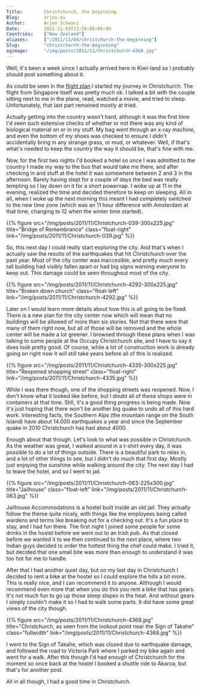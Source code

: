 ```yaml
---
Title:        Christchurch, the beginning
Blog:         arjen.eu  
Author:       Arjen Schwarz  
Date:         2011-11-03T23:59:05+00:00
Countries:    ["New Zealand"]
aliases:      ["/2011/11/04/christchurch-the-beginning"]
Slug:         "christchurch-the-beginning"
ogimage:      "/img/posts/2011/11/Christchurch-4368.jpg"
---
```


Well, it's been a week since I actually arrived here in Kiwi-land so I probably should post something about it.

As could be seen in the [flight plan][1] I started my journey in Christchurch. The flight from Singapore itself was pretty much ok. I talked a bit with the couple sitting next to me in the plane, read, watched a movie, and tried to sleep. Unfortunately, that last part remained mostly at tried.

Actually getting into the country wasn't hard, although it was the first time I'd seen such extensive checks of whether or not there was any kind of biological material on or in my stuff. My bag went through an x-ray machine, and even the bottom of my shoes was checked to ensure I didn't accidentally bring in any strange grass, or mud, or whatever. Well, if that's what's needed to keep the country the way it should be, that's fine with me.

Now, for the first two nights I'd booked a hotel so once I was admitted to the country I made my way to the bus that would take me there, and after checking in and stuff at the hotel it was somewhere between 2 and 3 in the afternoon. Barely having slept for a couple of days the bed was really tempting so I lay down on it for a short powernap. I woke up at 11 in the evening, realized the time and decided therefore to keep on sleeping. All in all, when I woke up the next morning this meant I had completely switched to the new time zone (which was an 11 hour difference with Amsterdam at that time, changing to 12 when the winter time started).

{{% figure src="/img/posts/2011/11/Christchurch-039-300x225.jpg" title="Bridge of Remembrance" class="float-right" link="/img/posts/2011/11/Christchurch-039.jpg" %}}

So, this next day I could really start exploring the city. And that's when I actually saw the results of the earthquakes that hit Christchurch over the past year. Most of the city center was inaccesible, and pretty much every tall building had visibly fallen apart or had big signs warning everyone to keep out. This damage could be seen throughout most of the city.

{{% figure src="/img/posts/2011/11/Christchurch-4292-300x225.jpg" title="Broken down church" class="float-left" link="/img/posts/2011/11/Christchurch-4292.jpg" %}}

Later on I would learn more details about how this is all going to be fixed. There is a new plan for the city center now which will mean that no buildings will be allowed of more than six stories. Not that there were that many of them right now, but all of those will be removed and the whole center will be made a lot greener. I browsed through these plans when I was talking to some people at the Occupy Christchurch site, and I have to say it does look pretty good. Of course, while a lot of construction work is already going on right now it will still take years before all of this is realized.

{{% figure src="/img/posts/2011/11/Christchurch-4335-300x225.jpg" title="Reopened shopping street" class="float-right" link="/img/posts/2011/11/Christchurch-4335.jpg" %}}

While I was there though, one of the shopping streets was reopened. Now, I don't know what it looked like before, but I doubt all of these shops were in containers at that time. Still, it's a good thing progress is being made. Now it's just hoping that there won't be another big quake to undo all of this hard work. Interesting facts, the Southern Alps (the mountain range on the South Island) have about 14.000 earthquakes a year and since the September quake in 2010 Christchurch has had about 4000.

Enough about that though. Let's look to what was possible in Christchurch. As the weather was great, I walked around in a t-shirt every day, it was possible to do a lot of things outside. There is a beautiful park to relax in, and a lot of other things to see, but I didn't do much that first day. Mostly just enjoying the sunshine while walking around the city. The next day I had to leave the hotel, and so I went to jail.

{{% figure src="/img/posts/2011/11/Christchurch-063-225x300.jpg" title="Jailhouse" class="float-left" link="/img/posts/2011/11/Christchurch-063.jpg" %}}

Jailhouse Accommodations is a hostel built inside an old jail. They actually follow the theme quite nicely, with things like the employees being called wardens and terms like breaking out for a checking out. It's a fun place to stay, and I had fun there. The first night I joined some people for some drinks in the hostel before we went out to an Irish pub. As that closed before we wanted it to we then continued to the next place, where two Indian guys decided to order the hottest thing the chef could make. I tried it, but decided that one small bite was more than enough to understand it was too hot for me to handle.

After that I had another quiet day, but on my last day in Christchurch I decided to rent a bike at the hostel so I could explore the hills a bit more. This is really nice, and I can recommend it to anyone. Although I would recommend even more that when you do this you rent a bike that has gears. It's not much fun to go up those steep slopes in the heat. And without gears I simply couldn't make it so I had to walk some parts. It did have some great views of the city though.

{{% figure src="/img/posts/2011/11/Christchurch-4368.jpg" title="Christchurch, as seen from the lookout point near the Sign of Takahe" class="fullwidth" link="/img/posts/2011/11/Christchurch-4368.jpg" %}}

I went to the Sign of Takahe, which was closed due to earthquake damage, and followed the road to Victoria Park where I parked my bike again and went for a walk. After this though I'd had enough of Christchurch for the moment so once back at the hostel I booked a shuttle ride to Akaroa, but that's for another post.

All in all though, I had a good time in Christchurch.

[1]: /2011/10/23/flight-plan/ (Flight plan)